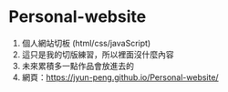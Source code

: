 # Personal-website
1. 個人網站切板 (html/css/javaScript)
2. 這只是我的切版練習，所以裡面沒什麼內容
3. 未來累積多一點作品會放進去的
4. 網頁：https://jyun-peng.github.io/Personal-website/
